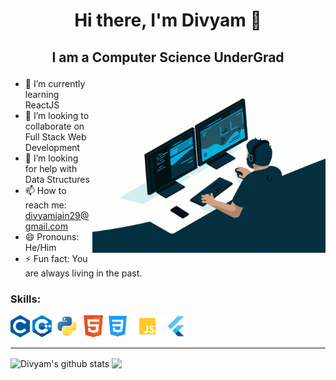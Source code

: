 # <p align="center">Hi there, I'm Divyam 👋</p>
## <p align="center">I am a Computer Science UnderGrad</p>

<img width=373.5 height=279.75 src="logos/coding.gif" align="right"></img>

- 🌱 I’m currently learning ReactJS
- 👯 I’m looking to collaborate on Full Stack Web Development
- 🤔 I’m looking for help with Data Structures
- 📫 How to reach me: divyamjain29@gmail.com
- 😄 Pronouns: He/Him
- ⚡ Fun fact: You are always living in the past.

<h3>Skills:</h3>
<p float="left">
<img height="35" alt="C" src="logos/c.png"/>
<img height="35" alt="C++" src="logos/cpp.png"/>
<img height="35" alt="Python" src="logos/python.png"/>
<img height="35" alt="HTML5" src="logos/HTML5.png"/>
<img height="35" alt="CSS3" src="logos/CSS3.png"/>
<img height="35" alt="JS" src="logos/JS.png"/>
<img height="35" alt="Flutter" src="logos/flutter.png"/>
</p>

<hr>
<img align="center" src="https://github-readme-stats.vercel.app/api?username=divyam29&show_icons=true&include_all_commits=true&theme=react" alt="Divyam's github stats" /> 
<img align="center" src="https://github-readme-stats.vercel.app/api/top-langs/?username=divyam29&layout=compact&theme=react" />
